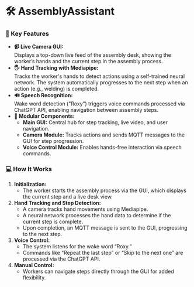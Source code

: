 # 🛠️ AssemblyAssistant  

### 🌟 Key Features  
- **📹 Live Camera GUI:**  
  Displays a top-down live feed of the assembly desk, showing the worker’s hands and the current step in the assembly process.  
- **🖐️ Hand Tracking with Mediapipe:**  
  Tracks the worker's hands to detect actions using a self-trained neural network. The system automatically progresses to the next step when an action (e.g., welding) is completed.  
- **🔊 Speech Recognition:**  
  Wake word detection ("Roxy”) triggers voice commands processed via ChatGPT API, enabling navigation between assembly steps.  
- **🔄 Modular Components:**  
  - **Main GUI:** Central hub for step tracking, live video, and user navigation.  
  - **Camera Module:** Tracks actions and sends MQTT messages to the GUI for step progression.  
  - **Voice Control Module:** Enables hands-free interaction via speech commands.  

### 💻 How It Works  
1. **Initialization:**  
   - The worker starts the assembly process via the GUI, which displays the current step and a live desk view.  
2. **Hand Tracking and Step Detection:**  
   - A camera tracks hand movements using Mediapipe.  
   - A neural network processes the hand data to determine if the current step is complete.  
   - Upon completion, an MQTT message is sent to the GUI, progressing to the next step.  
3. **Voice Control:**  
   - The system listens for the wake word “Roxy.”  
   - Commands like “Repeat the last step” or “Skip to the next one” are processed via the ChatGPT API.  
4. **Manual Control:**  
   - Workers can navigate steps directly through the GUI for added flexibility.  

